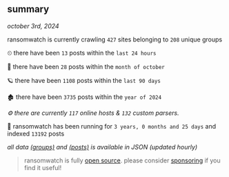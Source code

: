 
## summary
_october 3rd, 2024_

ransomwatch is currently crawling `427` sites belonging to `208` unique groups

⏲ there have been `13` posts within the `last 24 hours`

🦈 there have been `28` posts within the `month of october`

🪐 there have been `1108` posts within the `last 90 days`

🏚 there have been `3735` posts within the `year of 2024`

_⚙️ there are currently `117` online hosts & `132` custom parsers._

🦕 ransomwatch has been running for `3 years, 0 months and 25 days` and indexed `13192` posts

_all data  [(groups)](http://ransomwhat.telemetry.ltd/groups) and [(posts)](http://ransomwhat.telemetry.ltd/posts) is available in JSON (updated hourly)_

> ransomwatch is fully [open source](https://github.com/joshhighet/ransomwatch#ransomwatch--). please consider [sponsoring](https://github.com/sponsors/joshhighet) if you find it useful!
